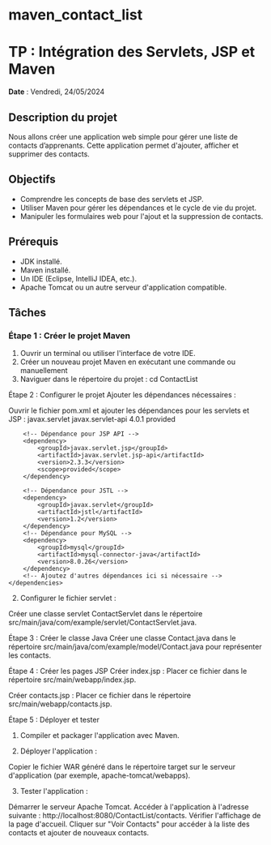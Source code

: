 # maven_contact_list
# TP : Intégration des Servlets, JSP et Maven

**Date** : Vendredi, 24/05/2024

## Description du projet

Nous allons créer une application web simple pour gérer une liste de contacts d’apprenants. Cette application permet d'ajouter, afficher et supprimer des contacts.

## Objectifs

- Comprendre les concepts de base des servlets et JSP.
- Utiliser Maven pour gérer les dépendances et le cycle de vie du projet.
- Manipuler les formulaires web pour l'ajout et la suppression de contacts.

## Prérequis

- JDK installé.
- Maven installé.
- Un IDE (Eclipse, IntelliJ IDEA, etc.).
- Apache Tomcat ou un autre serveur d'application compatible.

## Tâches

### Étape 1 : Créer le projet Maven

1. Ouvrir un terminal ou utiliser l'interface de votre IDE.
2. Créer un nouveau projet Maven en exécutant une commande ou manuellement
3. Naviguer dans le répertoire du projet :
   cd ContactList
   
Étape 2 : Configurer le projet
Ajouter les dépendances nécessaires :

Ouvrir le fichier pom.xml et ajouter les dépendances pour les servlets et JSP :
<dependencies>
        <!-- Dépendance pour Servlet API -->
        <dependency>
            <groupId>javax.servlet</groupId>
            <artifactId>javax.servlet-api</artifactId>
            <version>4.0.1</version>
            <scope>provided</scope>
        </dependency>

        <!-- Dépendance pour JSP API -->
        <dependency>
            <groupId>javax.servlet.jsp</groupId>
            <artifactId>javax.servlet.jsp-api</artifactId>
            <version>2.3.3</version>
            <scope>provided</scope>
        </dependency>

        <!-- Dépendance pour JSTL -->
        <dependency>
            <groupId>javax.servlet</groupId>
            <artifactId>jstl</artifactId>
            <version>1.2</version>
        </dependency>
        <!-- Dépendance pour MySQL -->
        <dependency>
            <groupId>mysql</groupId>
            <artifactId>mysql-connector-java</artifactId>
            <version>8.0.26</version>
        </dependency>
        <!-- Ajoutez d'autres dépendances ici si nécessaire -->
    </dependencies>
    
2. Configurer le fichier servlet :

Créer une classe servlet ContactServlet dans le répertoire src/main/java/com/example/servlet/ContactServlet.java.

Étape 3 : Créer le classe Java
Créer une classe Contact.java dans le répertoire src/main/java/com/example/model/Contact.java pour représenter les contacts.

Étape 4 : Créer les pages JSP
Créer index.jsp :
Placer ce fichier dans le répertoire src/main/webapp/index.jsp.

Créer contacts.jsp :
Placer ce fichier dans le répertoire src/main/webapp/contacts.jsp.

Étape 5 : Déployer et tester
1. Compiler et packager l'application avec Maven.

2. Déployer l'application :

Copier le fichier WAR généré dans le répertoire target sur le serveur d'application (par exemple, apache-tomcat/webapps).

3. Tester l'application :

Démarrer le serveur Apache Tomcat.
Accéder à l'application à l'adresse suivante : http://localhost:8080/ContactList/contacts.
Vérifier l'affichage de la page d'accueil.
Cliquer sur "Voir Contacts" pour accéder à la liste des contacts et ajouter de nouveaux contacts.

